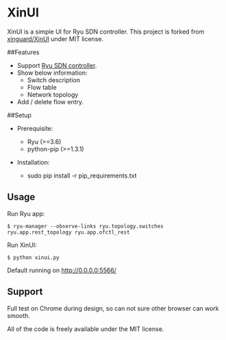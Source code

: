 XinUI
=====

XinUI is a simple UI for Ryu SDN controller.
This project is forked from [xinguard/XinUI](https://github.com/xinguard/XinUI) under MIT license.


##Features

* Support [Ryu SDN controller](https://github.com/osrg/ryu).
* Show below information:
  * Switch description
  * Flow table
  * Network topology
* Add / delete flow entry.


##Setup

* Prerequisite:
  * Ryu (>=3.6)
  * python-pip (>=1.3.1)
 
* Installation:
  * sudo pip install -r pip_requirements.txt

## Usage

Run Ryu app:

```
$ ryu-manager --observe-links ryu.topology.switches ryu.app.rest_topology ryu.app.ofctl_rest
```

Run XinUI:

```
$ python xinui.py
```

Default running on http://0.0.0.0:5566/

## Support

Full test on Chrome during design, so can not sure other browser can work smooth.


All of the code is freely available under the MIT license.




   

